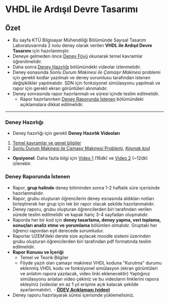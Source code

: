 # VHDL ile Ardışıl Devre Tasarımı

## Özet

* Bu sayfa KTÜ Bilgisayar Mühendiliği Bölümünde Sayısal Tasarım Laboratuvarında 2 nolu deney olarak verilen  **VHDL ile Ardışıl Devre Tasarımı** için hazırlanmıştır.
* Deneye gelmeden önce [Deney Föyü](https://www.ktu.edu.tr/dosyalar/bilgisayar_8a5d5.pdf) okunarak temel kavramlar öğrenilmelidir.
* Daha sonra [Deney Hazırlığı](#deney-hazırlığı) bölümündeki videolar izlenmelidir.
* Deney esnasında _Sonlu Durum Makinesi ile Çamaşır Makinesi_ problemi için gerekli kodlar yazılmalı ve deney sorumlusu tarafından istenen değişiklikler yapılmalıdır. SDN için fonksiyonel simülasyonu yapılmalı ve rapor için gerekli ekran görüntüleri alınmalıdır.
* Deney sonrasında rapor hazırlanmalı ve süresi içinde teslim edilmelidir.
  * Rapor hazırlanırken [Deney Raporunda İstenen](#deney-raporunda-i̇stenen) bölümündeki açıklamalara dikkat edilmelidir.

---

### Deney Hazırlığı
* Deney hazırlığı için gerekli **Deney Hazırlık Videoları**
1. [Temel kavramlar ve genel bilgiler](https://youtu.be/GM-62MMqvH8)
1. [Sonlu Durum Makinesi ile Çamaşır Makinesi Problemi](https://youtu.be/E0rt9_qNqWc), _[Kaynak kod](eSDM.vhd)_ 
* **Opsiyonel**: Daha fazla bilgi için [Video 1](https://youtu.be/Z6Ql3Jw2hTU) (16dk) ve [Video 2](https://youtu.be/cg_CRbJMDLM) (~12dk) izlenebir.


### Deney Raporunda İstenen
* Rapor, **grup halinde** deney bitiminden sonra 1-2 haftalık süre içerisinde hazırlanmalıdır.
* Rapor, grubu oluşturan öğrencilerin deney esnasında aldıkları notları birleştirerek her grup için tek bir rapor olacak şekilde hazırlanmalıdır.
* Deney raporu, grubu oluşturan öğrencilerden biri tarafından verilen sürede teslim edilmelidir ve kapak hariç 3-4 sayfadan oluşmalıdır.
* Raporda her bir kod için **deney tasarlama, deney yapma, veri toplama, sonuçları analiz etme ve yorumlama** bölümleri olmalıdır. Gruptaki her öğrenci rapordan eşit derecede sorumludur.
* Raporlar UZEM’deki derste size açılacak moodle sistemi üzerinden grubu oluşturan öğrencilerden biri tarafından pdf formatında teslim edilmelidir.
* **Rapor Konusu ve İçeriği**
  * Temel ve Teorik Bilgiler
  * Föyde yazılı olan çamaşır makinesi VHDL koduna "Kurutma" durumu eklenmiş VHDL kodu ve fonksiyonel simülasyon (ekran görüntüleri ve anlatım rapora yazılacak, video linki eklenecektir)
  Yaptığınız simülasyonu anlatan video çekiniz ve bu videoların linklerini rapora ekleyiniz (videolar en az 1 yıl erişime açık kalacak şekilde ayarlanmalıdır). - **[ÖDEV Açıklaması (video)](https://youtu.be/E0rt9_qNqWc?t=1672)**
* Deney raporu hazırlayarak süresi içerisinde yüklemelisiniz.